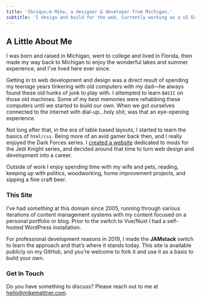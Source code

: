 ```yaml
---
title: 'I&rsquo;m Mike, a designer & developer from Michigan.'
subtitle: 'I design and build for the web. Currently working as a UI Engineer at AccuLynx.'
---
```


## A Little About Me

I was born and raised in Michigan, went to college and lived in Florida, then made my way back to Michigan to enjoy the wonderful lakes and summer experience, and I've lived here ever since.

Getting in to web development and design was a direct result of spending my teenage years tinkering with old computers with my dad—he always found these old hunks of junk to play with. I attempted to learn `BASIC` on those old machines. Some of my best memories were rehabbing these computers until we started to build our own. When we got ourselves connected to the internet with dial-up...holy shit, was that an eye-opening experience.

Not long after that, in the era of table based layouts, I started to learn the basics of `html/css`. Being more of an avid gamer back then, and I really enjoyed the Dark Forces series. I [created a website](https://web.archive.org/web/19990202084434/http://www.jediknight.net/yoda/) dedicated to mods for the Jedi Knight series, and decided around that time to turn web design and development into a career.

Outside of work I enjoy spending time with my wife and pets, reading, keeping up with politics, woodworking, home improvement projects, and sipping a fine craft beer.

### This Site

I’ve had *something* at this domain since 2005, running through various iterations of content management systems with my content focused on a personal portfolio or blog. Prior to the switch to Vue/Nuxt I had a self-hosted WordPress installation.

For professional development reasons in 2019, I made the **JAMstack** switch to learn the approach and that’s where it stands today. This site is available publicly on my GitHub, and you’re welcome to fork it and use it as a basis to build your own.

### Get In Touch

Do you have something to discuss? Please reach out to me at [hello@mikemattner.com](mailto:hello@mikemattner.com).
